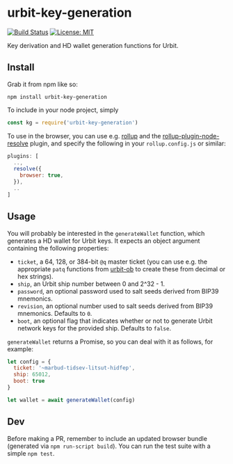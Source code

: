 # urbit-key-generation

[![Build Status](https://secure.travis-ci.org/urbit/keygen-js.png)](http://travis-ci.org/urbit/keygen-js)
[![License: MIT](https://img.shields.io/badge/License-MIT-yellow.svg)](https://opensource.org/licenses/MIT)

Key derivation and HD wallet generation functions for Urbit.

## Install

Grab it from npm like so:

```
npm install urbit-key-generation
```

To include in your node project, simply

``` javascript
const kg = require('urbit-key-generation')
```

To use in the browser, you can use e.g. [rollup][roll] and the
[rollup-plugin-node-resolve][rpnr] plugin, and specify the following in your
`rollup.config.js` or similar:

``` javascript
plugins: [
  ..,
  resolve({
    browser: true,
  }),
  ..
]
```

## Usage

You will probably be interested in the `generateWallet` function, which
generates a HD wallet for Urbit keys.  It expects an object argument containing
the following properties:

* `ticket`, a 64, 128, or 384-bit `@q` master ticket (you can use e.g. the
  appropriate `patq` functions from [urbit-ob][urbo] to create these from
  decimal or hex strings).
* `ship`, an Urbit ship number between 0 and 2^32 - 1.
* `password`, an optional password used to salt seeds derived from BIP39
  mnemonics.
* `revision`, an optional number used to salt seeds derived from BIP39
  mnemonics.  Defaults to `0`.
* `boot`, an optional flag that indicates whether or not to generate Urbit
  network keys for the provided ship.  Defaults to `false`.

`generateWallet` returns a Promise, so you can deal with it as follows, for
example:

``` javascript
let config = {
  ticket: '~marbud-tidsev-litsut-hidfep',
  ship: 65012,
  boot: true
}

let wallet = await generateWallet(config)
```

## Dev

Before making a PR, remember to include an updated browser bundle (generated
via `npm run-script build`).  You can run the test suite with a simple `npm
test`.

[urbo]: https://www.npmjs.com/package/urbit-ob
[roll]: https://rollupjs.org/guide/en
[rpnr]: https://github.com/rollup/rollup-plugin-node-resolve

